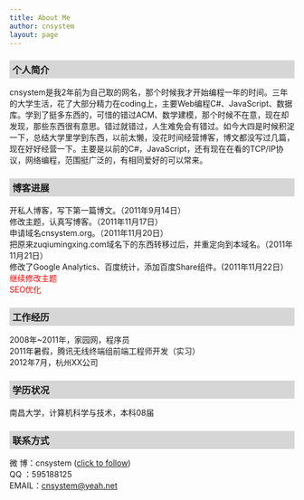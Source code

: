 ```yaml
---
title: About Me
author: cnsystem
layout: page
---
```

<h3 style="padding: 4px 0 4px 5px; background-color: #d6d6d6; text-align: left; margin-bottom: 10px;">
  个人简介
</h3>

cnsystem是我2年前为自己取的网名，那个时候我才开始编程一年的时间。三年的大学生活，花了大部分精力在coding上，主要Web编程C#、JavaScript、数据库。学到了挺多东西的，可惜的错过ACM、数学建模，那个时候不在意，现在却发现，那些东西很有意思。错过就错过，人生难免会有错过。如今大四是时候积淀一下，总结大学里学到东西，以前太懒，没花时间经营博客，博文都没写过几篇，现在好好经营一下。主要是以前的C#，JavaScript，还有现在在看的TCP/IP协议，网络编程，范围挺广泛的，有相同爱好的可以常来。

<h3 style="padding: 4px 0 4px 5px; background-color: #d6d6d6; text-align: left; margin-bottom: 10px;">
  博客进展
</h3>

开私人博客，写下第一篇博文。（2011年9月14日）  
修改主题，认真写博客。（2011年11月17日）  
申请域名cnsystem.org。（2011年11月20日）  
把原来zuqiumingxing.com域名下的东西转移过后，并重定向到本域名。（2011年11月21日）  
修改了Google Analytics、百度统计，添加百度Share组件。(2011年11月22日）  
<span style="color: #ff0000;">继续修改主题</span>  
<span style="color: #ff0000;"> SEO优化</span>

<h3 style="padding: 4px 0 4px 5px; background-color: #d6d6d6; text-align: left; margin-bottom: 10px;">
  工作经历
</h3>

2008年~2011年，家园网，程序员  
2011年暑假，腾讯无线终端组前端工程师开发（实习）  
2012年7月，杭州XX公司

<h3 style="padding: 4px 0 4px 5px; background-color: #d6d6d6; text-align: left; margin-bottom: 10px;">
  学历状况
</h3>

南昌大学，计算机科学与技术，本科08届

<h3 style="padding: 4px 0 4px 5px; background-color: #d6d6d6; text-align: left; margin-bottom: 10px;">
  联系方式
</h3>

微 博：cnsystem (<a title="cnsystem's新浪微博" href="http://weibo.com/cnsystem?s=6cm7D0" target="_blank">click to follow</a>)  
QQ ：595188125  
EMAIL：cnsystem@yeah.net